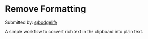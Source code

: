 # Remove Formatting

Submitted by: [@bodgelife](https://github.com/bodgelife)

A simple workflow to convert rich text in the clipboard into plain text.